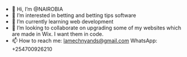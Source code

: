 - 👋 Hi, I’m @NAIROBIA
- 👀 I’m interested in betting and betting tips software
- 🌱 I’m currently learning web development
- 💞️ I’m looking to collaborate on upgrading some of my websites which are made in Wix. I want them in code.
- 📫 How to reach me: lamechnyands@gmail.com WhatsApp: +254700926210

<!---
NAIROBIA/NAIROBIA is a ✨ special ✨ repository because its `README.md` (this file) appears on your GitHub profile.
You can click the Preview link to take a look at your changes.
--->
